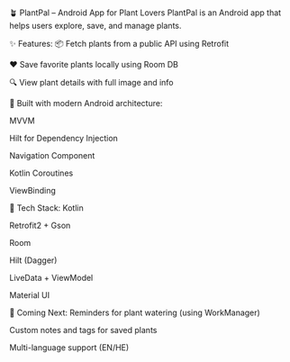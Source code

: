 🪴 PlantPal – Android App for Plant Lovers
PlantPal is an Android app that helps users explore, save, and manage plants.

✨ Features:
📦 Fetch plants from a public API using Retrofit

❤️ Save favorite plants locally using Room DB

🔍 View plant details with full image and info

📱 Built with modern Android architecture:

MVVM

Hilt for Dependency Injection

Navigation Component

Kotlin Coroutines

ViewBinding

🧪 Tech Stack:
Kotlin

Retrofit2 + Gson

Room

Hilt (Dagger)

LiveData + ViewModel

Material UI

🚀 Coming Next:
Reminders for plant watering (using WorkManager)

Custom notes and tags for saved plants

Multi-language support (EN/HE)

